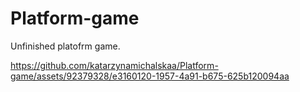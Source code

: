 # Platform-game

Unfinished platofrm game.


https://github.com/katarzynamichalskaa/Platform-game/assets/92379328/e3160120-1957-4a91-b675-625b120094aa


